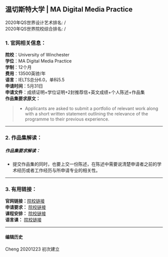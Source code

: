 ## 温切斯特大学 | MA Digital Media Practice 

2020年QS世界设计艺术排名: /          
2020年QS世界院校综合排名: /

### 1. 官网相关信息：

**院校**：University of Winchester  
**学位**：MA Digital Media Practice  
**学制**：12个月  
**费用**：13500英镑/年   
**语言**：IELTS总分6.0，单科5.5  
**申请时间**：5月31日  
**申请文件**：成绩证明+学位证明+2封推荐信+英文成绩+个人陈述+作品集  
**作品集要求原文：**   

> - Applicants are asked to submit a portfolio of relevant work along with a short written statement outlining the relevance of the programme to their previous experience.


---


### 2. 作品集解读：

##### 作品集要求解读：
- 提交作品集的同时，也要上交一份陈述，在陈述中需要说清楚申请者之前的学术经历或者工作经历与所申请专业的相关性。
 

---


### 3. 有用链接：

**官网链接：**[院校链接](https://www.winchester.ac.uk/study/postgraduate/courses/ma-digital-media-practice/)  
**申请要求：** [院校链接](https://www.winchester.ac.uk/study/postgraduate/courses/ma-digital-media-practice/)  
**课程安排：** [院校链接](https://www.winchester.ac.uk/about-us/leadership-and-governance/policies-and-procedures/?download=true&id=396)  
**语言课：** [院校链接](https://www.winchester.ac.uk/study/international/english-language-courses/)



---


#### 编辑历史

Cheng 20201223 初次建立  
